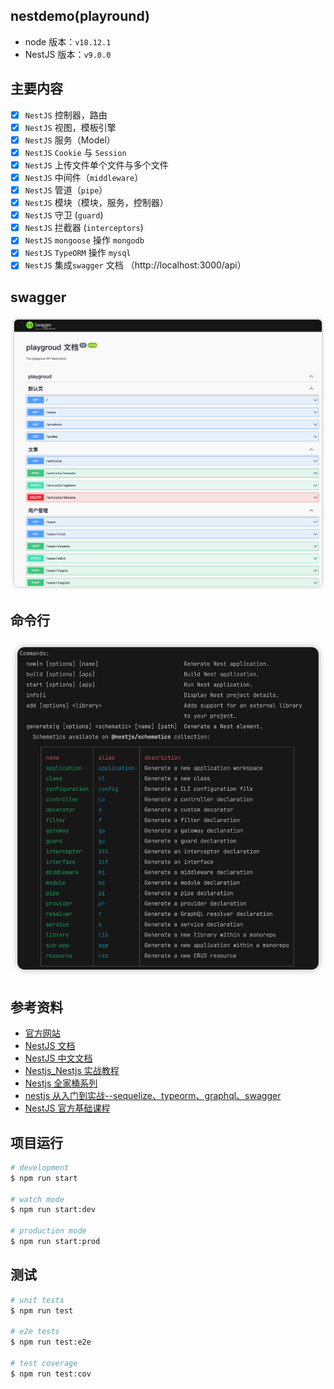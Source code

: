## nestdemo(playround)

- node 版本：`v18.12.1`
- NestJS 版本：`v9.0.0`

## 主要内容

- [x] `NestJS` 控制器，路由
- [x] `NestJS` 视图，模板引擎
- [x] `NestJS` 服务（Model）
- [x] `NestJS` `Cookie` 与 `Session`
- [x] `NestJS` 上传文件单个文件与多个文件
- [x] `NestJS` 中间件（`middleware`）
- [x] `NestJS` 管道（`pipe`）
- [x] `NestJS` 模块（模块，服务，控制器）
- [x] `NestJS` 守卫 (`guard`)
- [x] `NestJS` 拦截器 (`interceptors`)
- [x] `NestJS` `mongoose` 操作 `mongodb`
- [x] `NestJS` `TypeORM` 操作 `mysql`
- [x] `NestJS` 集成`swagger` 文档 （http://localhost:3000/api）

## swagger

![swagger](./shot/2.png)

## 命令行

![命令行](./shot/1.png)

## 参考资料

- [官方网站](https://nestjs.com/)
- [NestJS 文档](https://docs.nestjs.com/)
- [NestJS 中文文档](https://docs.nestjs.cn/)
- [Nestjs_Nestjs 实战教程](https://www.bilibili.com/video/BV1124y1k7th/?spm_id_from=333.999.0.0&vd_source=c5abf1ba032ca00c06ebba96e3ff445e)
- [Nestjs 全家桶系列](https://www.bilibili.com/video/BV1NG41187Bs?p=26&vd_source=c5abf1ba032ca00c06ebba96e3ff445e)
- [nestjs 从入门到实战--sequelize、typeorm、graphql、swagger](https://www.bilibili.com/video/BV1x341177P8/?spm_id_from=333.337.search-card.all.click&vd_source=c5abf1ba032ca00c06ebba96e3ff445e)
- [NestJS 官方基础课程](https://www.bilibili.com/video/BV1T44y1W7Si/?spm_id_from=333.337.search-card.all.click&vd_source=c5abf1ba032ca00c06ebba96e3ff445e)

## 项目运行

```bash
# development
$ npm run start

# watch mode
$ npm run start:dev

# production mode
$ npm run start:prod
```

## 测试

```bash
# unit tests
$ npm run test

# e2e tests
$ npm run test:e2e

# test coverage
$ npm run test:cov
```
